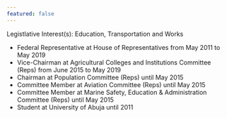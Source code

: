 ```yaml
---
featured: false
---
```

Legistlative Interest(s): Education, Transportation and Works

* Federal Representative at House of Representatives from May 2011 to May 2019
* Vice-Chairman at Agricultural Colleges and Institutions Committee (Reps) from June 2015 to May 2019
* Chairman at Population Committee (Reps) until May 2015
* Committee Member at Aviation Committee (Reps) until May 2015
* Committee Member at Marine Safety, Education & Administration Committee (Reps) until May 2015
* Student at University of Abuja until 2011

